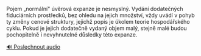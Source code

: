 
Pojem „normální" úvěrová expanze je nesmyslný. Vydání dodatečných fiduciárních prostředků, bez ohledu na jejich množství, vždy uvádí v pohyb ty změny cenové struktury, jejichž popis je úkolem teorie hospodářského cyklu. Pokud je jejich dodatečně vydaný objem malý, stejně malé budou pochopitelně i nevyhnutelné důsledky této expanze.

[🔊 Poslechnout audio](/data/7-paragraphs/audio/chapter_82/para_004-Pojem-normln-vrov-expanze-je-nesmysln-Vyd.mp3)
